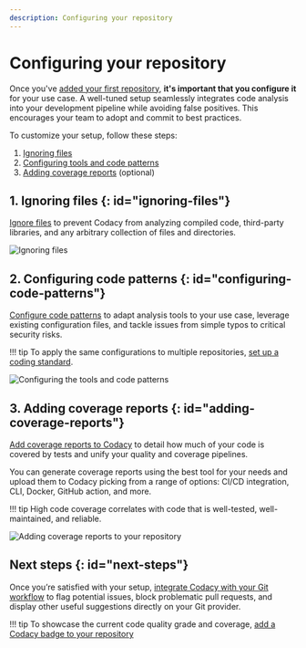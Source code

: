 ```yaml
---
description: Configuring your repository
---
```


# Configuring your repository

Once you've [added your first repository](codacy-quickstart.md), **it's important that you configure it** for your use case. A well-tuned setup seamlessly integrates code analysis into your development pipeline while avoiding false positives. This encourages your team to adopt and commit to best practices.

To customize your setup, follow these steps:

1.  [Ignoring files](#ignoring-files)
1.  [Configuring tools and code patterns](#configuring-code-patterns)
1.  [Adding coverage reports](#adding-coverage-reports) (optional)

## 1. Ignoring files {: id="ignoring-files"}

[Ignore files](../repositories-configure/ignoring-files.md) to prevent Codacy from analyzing compiled code, third-party libraries, and any arbitrary collection of files and directories.

![Ignoring files](../repositories-configure/images/ignored-files.png)

## 2. Configuring code patterns {: id="configuring-code-patterns"}

[Configure code patterns](../repositories-configure/configuring-code-patterns.md) to adapt analysis tools to your use case, leverage existing configuration files, and tackle issues from simple typos to critical security risks.

!!! tip
    To apply the same configurations to multiple repositories, [set up a coding standard](../organizations/using-a-coding-standard.md).

![Configuring the tools and code patterns](../repositories-configure/images/code-patterns.png)

## 3. Adding coverage reports {: id="adding-coverage-reports"}

[Add coverage reports to Codacy](../coverage-reporter/index.md) to detail how much of your code is covered by tests and unify your quality and coverage pipelines.

You can generate coverage reports using the best tool for your needs and upload them to Codacy picking from a range of options: CI/CD integration, CLI, Docker, GitHub action, and more.

!!! tip
    High code coverage correlates with code that is well-tested, well-maintained, and reliable.

![Adding coverage reports to your repository](../coverage-reporter/images/coverage-codacy-ui.png)

## Next steps {: id="next-steps"}

Once you’re satisfied with your setup, [integrate Codacy with your Git workflow](integrating-codacy-with-your-git-workflow.md) to flag potential issues, block problematic pull requests, and display other useful suggestions directly on your Git provider.

!!! tip
    To showcase the current code quality grade and coverage, [add a Codacy badge to your repository](adding-a-codacy-badge.md) 
